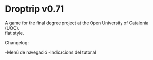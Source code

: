 # Droptrip v0.71
A game for the final degree project at the Open University of Catalonia (UOC). \
flat style.

Changelog:

-Menú de navegació
-Indicacions del tutorial